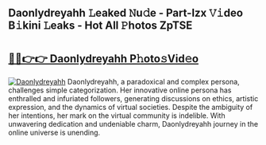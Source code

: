 ## Daonlydreyahh 𝙻eaked 𝙽u𝚍e - Part-Izx 𝚅𝚒deo B𝚒kini 𝙻eaks - Hot All 𝙿hotos ZpTSE

# <h2><a href="http://ld4wucu.urlbe.top/?page=Daonlydreyahh">🔗🔗👉👉 Daonlydreyahh P𝚑oto𝚜Vid𝚎o</a></h2>

[![Daonlydreyahh](https://i.imgur.com/eBuTRDB.gif)](http://ld4wucu.urlbe.top/?page=Daonlydreyahh)
Daonlydreyahh, a paradoxical and complex persona, challenges simple categorization. Her innovative online persona has enthralled and infuriated followers, generating discussions on ethics, artistic expression, and the dynamics of virtual societies. Despite the ambiguity of her intentions, her mark on the virtual community is indelible. With unwavering dedication and undeniable charm, Daonlydreyahh journey in the online universe is unending.
